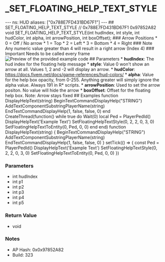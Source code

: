 # _SET_FLOATING_HELP_TEXT_STYLE

--- ns: HUD aliases: ["0x788E7FD431BD67F1"] --- ## SET_FLOATING_HELP_TEXT_STYLE  // 0x788E7FD431BD67F1 0x97852A82 void SET_FLOATING_HELP_TEXT_STYLE(int hudIndex, int style, int hudColor, int alpha, int arrowPosition, int boxOffset);  ### Arrow Positions * 0 = Off / No arrow * 1 = Top * 2 = Left * 3 = Bottom * 4 = Right  ### Note Any numeric value greater than 4 will result in a right arrow (Index 4)  ### Important Needs to be called every frame  ![Preview of the provided example code](https://forum.cfx.re/uploads/default/original/4X/7/f/3/7f319bc93c3a00b8829bd4ac8dddc235fbf3a9ef.png)  ## Parameters * **hudIndex**: The hud index for the floating help message * **style**: Value 0 won't show an arrow at all. Values 1, 2 and -2 will display an arrow. * **hudColor**: https://docs.fivem.net/docs/game-references/hud-colors/ * **alpha**: Value for the help box opacity, from 0-255. Anything greater will simply ignore the alpha value. Always 191 in R* scripts. * **arrowPosition**: Used to set the arrow positon. No value will hide the arrow * **boxOffset**: Offset for the floating help box. Note: Arrow stays fixed  ## Examples function DisplayHelpText(string) BeginTextCommandDisplayHelp("STRING") AddTextComponentSubstringPlayerName(string) EndTextCommandDisplayHelp(1, false, false, 0) end  CreateThread(function() while true do Wait(0)  local Ped = PlayerPedId()  DisplayHelpText('Example Text') SetFloatingHelpTextStyle(0, 2, 2, 0, 3, 0) SetFloatingHelpTextToEntity(0, Ped, 0, 0) end end)  function DisplayHelpText(string) { BeginTextCommandDisplayHelp("STRING") AddTextComponentSubstringPlayerName(string) EndTextCommandDisplayHelp(1, false, false, 0) }  setTick(() => { const Ped = PlayerPedId()  DisplayHelpText('Example Text') SetFloatingHelpTextStyle(0, 2, 2, 0, 3, 0) SetFloatingHelpTextToEntity(0, Ped, 0, 0) })

### Parameters
* int hudIndex
* int p1
* int p2
* int p3
* int p4
* int p5

### Return Value
* void

### Notes
* AP Hash: 0x0x97852A82
* Build: 323

